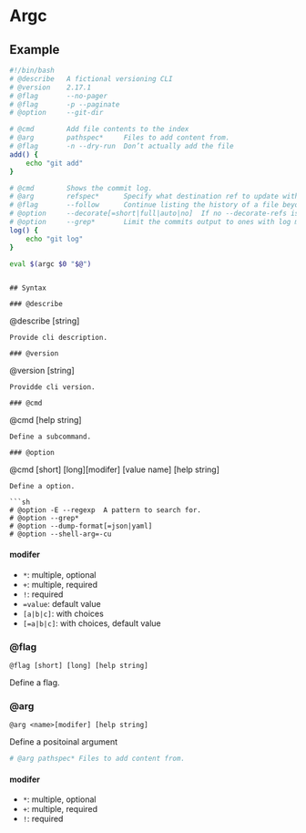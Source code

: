 # Argc

## Example

```sh
#!/bin/bash
# @describe   A fictional versioning CLI
# @version    2.17.1 
# @flag       --no-pager                         
# @flag       -p --paginate
# @option     --git-dir

# @cmd        Add file contents to the index
# @arg        pathspec*     Files to add content from. 
# @flag       -n --dry-run  Don’t actually add the file
add() {
    echo "git add"
}

# @cmd        Shows the commit log.
# @arg        refspec*      Specify what destination ref to update with what source object.
# @flag       --follow      Continue listing the history of a file beyond renames
# @option     --decorate[=short|full|auto|no]  If no --decorate-refs is given, pretend as if all refs were included.
# @option     --grep*       Limit the commits output to ones with log message that matches the specified pattern 
log() {
    echo "git log"
}

eval $(argc $0 "$@")
```

```

## Syntax

### @describe

```
@describe [string]
```
Provide cli description.

### @version
```
@version [string]
```
Providde cli version.

### @cmd

```
@cmd [help string]
```
Define a subcommand.

### @option
```
@cmd [short] [long][modifer] [value name] [help string]
```
Define a option.

```sh
# @option -E --regexp  A pattern to search for.
# @option --grep*
# @option --dump-format[=json|yaml]
# @option --shell-arg=-cu 
```
#### modifer

- `*`: multiple, optional
- `+`: multiple, required
- `!`: required
- `=value`: default value
- `[a|b|c]`: with choices
- `[=a|b|c]`: with choices, default value

### @flag
```
@flag [short] [long] [help string]
```
Define a flag.

### @arg
```
@arg <name>[modifer] [help string]
```
Define a positoinal argument

```sh
# @arg pathspec* Files to add content from.
```

#### modifer

- `*`: multiple, optional
- `+`: multiple, required
- `!`: required